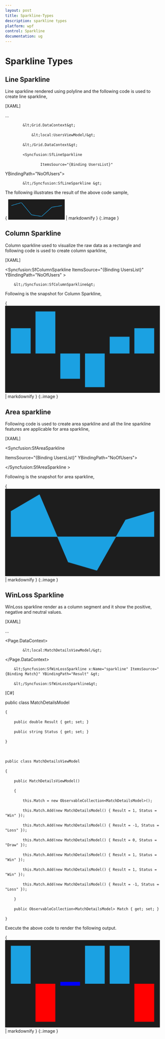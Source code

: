 ```yaml
---
layout: post
title: Sparkline-Types
description: sparkline types
platform: wpf
control: Sparkline
documentation: ug
---
```


# Sparkline Types

## Line Sparkline

Line sparkline rendered using polyline and the following code is used to create line sparkline,

[XAML]

…

            &lt;Grid.DataContext&gt;

                &lt;local:UsersViewModel/&gt;

            &lt;/Grid.DataContext&gt;

            <Syncfusion:SfLineSparkline 

	                ItemsSource="{Binding UsersList}" 

YBindingPath="NoOfUsers">

            &lt;/Syncfusion:SfLineSparkline &gt;



The following illustrates the result of the above code sample,

{ ![C:/Users/ApoorvahR/Desktop/1.png](Sparkline-Types_images/Sparkline-Types_img1.png) | markdownify }
{:.image }


## Column Sparkline

Column sparkline used to visualize the raw data as a rectangle and following code is used to create column sparkline,

[XAML]

   &lt;Syncfusion:SfColumnSparkline ItemsSource="{Binding UsersList}" YBindingPath="NoOfUsers" &gt;

        &lt;/Syncfusion:SfColumnSparkline&gt;

Following is the snapshot for Column Sparkline,

{ ![C:/Users/ApoorvahR/Desktop/2.png](Sparkline-Types_images/Sparkline-Types_img2.png) | markdownify }
{:.image }


## Area sparkline

Following code is used to create area sparkline and all the line sparkline features are applicable for area sparkline,

[XAML]

  <Syncfusion:SfAreaSparkline 

 ItemsSource="{Binding UsersList}"  YBindingPath="NoOfUsers">

  &lt;/Syncfusion:SfAreaSparkline &gt;

Following is the snapshot for area sparkline,

{ ![C:/Users/ApoorvahR/Desktop/3.png](Sparkline-Types_images/Sparkline-Types_img3.png) | markdownify }
{:.image }


## WinLoss Sparkline

WinLoss sparkline render as a column segment and it show the positive, negative and neutral values.

[XAML]

…

  &lt;Page.DataContext&gt;

            &lt;local:MatchDetailsViewModel/&gt;

  &lt;/Page.DataContext&gt;

        &lt;Syncfusion:SfWinLossSparkline x:Name="sparkline" ItemsSource="{Binding Match}" YBindingPath="Result" &gt;

        &lt;/Syncfusion:SfWinLossSparkline&gt;



[C#]

public class MatchDetailsModel

    {

        public double Result { get; set; }

        public string Status { get; set; }

    }



    public class MatchDetailsViewModel

    {

        public MatchDetailsViewModel()

        {

            this.Match = new ObservableCollection<MatchDetailsModel>();

            this.Match.Add(new MatchDetailsModel() { Result = 1, Status = "Win" });

            this.Match.Add(new MatchDetailsModel() { Result = -1, Status = "Loss" });

            this.Match.Add(new MatchDetailsModel() { Result = 0, Status = "Draw" });

            this.Match.Add(new MatchDetailsModel() { Result = 1, Status = "Win" });

            this.Match.Add(new MatchDetailsModel() { Result = 1, Status = "Win" });

            this.Match.Add(new MatchDetailsModel() { Result = -1, Status = "Loss" });

        }

        public ObservableCollection<MatchDetailsModel> Match { get; set; }

    }

Execute the above code to render the following output.


{ ![C:/Users/ApoorvahR/Desktop/4.png](Sparkline-Types_images/Sparkline-Types_img4.png) | markdownify }
{:.image }


